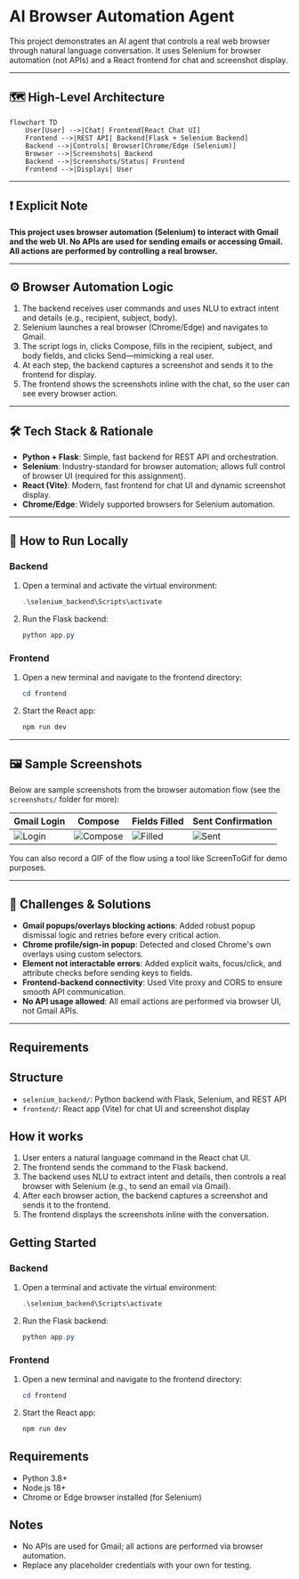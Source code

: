 
# AI Browser Automation Agent

This project demonstrates an AI agent that controls a real web browser through natural language conversation. It uses Selenium for browser automation (not APIs) and a React frontend for chat and screenshot display.

---

## 🗺️ High-Level Architecture

```mermaid
flowchart TD
    User[User] -->|Chat| Frontend[React Chat UI]
    Frontend -->|REST API| Backend[Flask + Selenium Backend]
    Backend -->|Controls| Browser[Chrome/Edge (Selenium)]
    Browser -->|Screenshots| Backend
    Backend -->|Screenshots/Status| Frontend
    Frontend -->|Displays| User
```

---

## ❗ Explicit Note

**This project uses browser automation (Selenium) to interact with Gmail and the web UI. No APIs are used for sending emails or accessing Gmail. All actions are performed by controlling a real browser.**

---

## ⚙️ Browser Automation Logic

1. The backend receives user commands and uses NLU to extract intent and details (e.g., recipient, subject, body).
2. Selenium launches a real browser (Chrome/Edge) and navigates to Gmail.
3. The script logs in, clicks Compose, fills in the recipient, subject, and body fields, and clicks Send—mimicking a real user.
4. At each step, the backend captures a screenshot and sends it to the frontend for display.
5. The frontend shows the screenshots inline with the chat, so the user can see every browser action.

---

## 🛠️ Tech Stack & Rationale

- **Python + Flask**: Simple, fast backend for REST API and orchestration.
- **Selenium**: Industry-standard for browser automation; allows full control of browser UI (required for this assignment).
- **React (Vite)**: Modern, fast frontend for chat UI and dynamic screenshot display.
- **Chrome/Edge**: Widely supported browsers for Selenium automation.

---

## 🚀 How to Run Locally

### Backend
1. Open a terminal and activate the virtual environment:
   ```powershell
   .\selenium_backend\Scripts\activate
   ```
2. Run the Flask backend:
   ```powershell
   python app.py
   ```

### Frontend
1. Open a new terminal and navigate to the frontend directory:
   ```powershell
   cd frontend
   ```
2. Start the React app:
   ```powershell
   npm run dev
   ```

---

## 🖼️ Sample Screenshots

Below are sample screenshots from the browser automation flow (see the `screenshots/` folder for more):

| Gmail Login | Compose | Fields Filled | Sent Confirmation |
|-------------|---------|--------------|------------------|
| ![Login](selenium_backend/screenshots/sample_login.png) | ![Compose](selenium_backend/screenshots/sample_compose.png) | ![Filled](selenium_backend/screenshots/sample_filled.png) | ![Sent](selenium_backend/screenshots/sample_sent.png) |

You can also record a GIF of the flow using a tool like ScreenToGif for demo purposes.

---

## 🧩 Challenges & Solutions

- **Gmail popups/overlays blocking actions**: Added robust popup dismissal logic and retries before every critical action.
- **Chrome profile/sign-in popup**: Detected and closed Chrome's own overlays using custom selectors.
- **Element not interactable errors**: Added explicit waits, focus/click, and attribute checks before sending keys to fields.
- **Frontend-backend connectivity**: Used Vite proxy and CORS to ensure smooth API communication.
- **No API usage allowed**: All email actions are performed via browser UI, not Gmail APIs.

---

## Requirements

## Structure
- `selenium_backend/`: Python backend with Flask, Selenium, and REST API
- `frontend/`: React app (Vite) for chat UI and screenshot display

## How it works
1. User enters a natural language command in the React chat UI.
2. The frontend sends the command to the Flask backend.
3. The backend uses NLU to extract intent and details, then controls a real browser with Selenium (e.g., to send an email via Gmail).
4. After each browser action, the backend captures a screenshot and sends it to the frontend.
5. The frontend displays the screenshots inline with the conversation.

## Getting Started

### Backend
1. Open a terminal and activate the virtual environment:
   ```powershell
   .\selenium_backend\Scripts\activate
   ```
2. Run the Flask backend:
   ```powershell
   python app.py
   ```

### Frontend
1. Open a new terminal and navigate to the frontend directory:
   ```powershell
   cd frontend
   ```
2. Start the React app:
   ```powershell
   npm run dev
   ```

## Requirements
- Python 3.8+
- Node.js 18+
- Chrome or Edge browser installed (for Selenium)

## Notes
- No APIs are used for Gmail; all actions are performed via browser automation.
- Replace any placeholder credentials with your own for testing.
